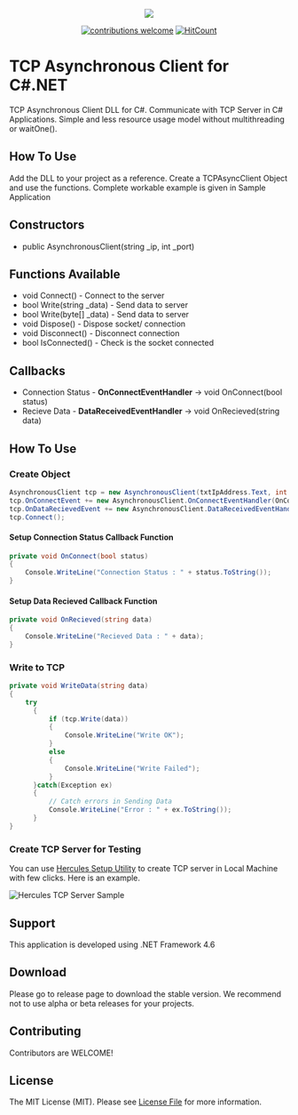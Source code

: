 <p align="center">
  <img src="https://i.ibb.co/YD7yF8g/image.png">
</p>

<div align="center">
 
[![contributions welcome](https://img.shields.io/badge/contributions-welcome-brightgreen.svg?style=flat)](https://github.com/PasanBhanu/tcp-asynchronous-client/issues)
[![HitCount](http://hits.dwyl.com/dwyl/start-here.svg)](https://github.com/PasanBhanu/tcp-asynchronous-client)
 
</div>

# TCP Asynchronous Client for C#.NET
TCP Asynchronous Client DLL for C#. Communicate with TCP Server in C# Applications. Simple and less resource usage model without multithreading or waitOne().

## How To Use
Add the DLL to your project as a reference. Create a TCPAsyncClient Object and use the functions. Complete workable example is given in Sample Application

## Constructors
+ public AsynchronousClient(string _ip, int _port)

## Functions Available
+ void Connect() - Connect to the server
+ bool Write(string _data) - Send data to server
+ bool Write(byte[] _data) - Send data to server
+ void Dispose() - Dispose socket/ connection
+ void Disconnect() - Disconnect connection
+ bool IsConnected() - Check is the socket connected

## Callbacks
+ Connection Status - **OnConnectEventHandler** -> void OnConnect(bool status)
+ Recieve Data - **DataReceivedEventHandler** -> void OnRecieved(string data)

## How To Use

### Create Object
````c#
AsynchronousClient tcp = new AsynchronousClient(txtIpAddress.Text, int.Parse(txtPort.Text));
tcp.OnConnectEvent += new AsynchronousClient.OnConnectEventHandler(OnConnect);
tcp.OnDataRecievedEvent += new AsynchronousClient.DataReceivedEventHandler(OnRecieved);
tcp.Connect();
````

#### Setup Connection Status Callback Function
````c#
private void OnConnect(bool status)
{
    Console.WriteLine("Connection Status : " + status.ToString());
}
````

#### Setup Data Recieved Callback Function
````c#
private void OnRecieved(string data)
{
    Console.WriteLine("Recieved Data : " + data);
}
````

### Write to TCP
````c#
private void WriteData(string data)
{
    try
      {
          if (tcp.Write(data))
          {
              Console.WriteLine("Write OK");
          }
          else
          {
              Console.WriteLine("Write Failed");
          }
      }catch(Exception ex)
      {
          // Catch errors in Sending Data
          Console.WriteLine("Error : " + ex.ToString());
      }
}
````

### Create TCP Server for Testing
You can use [Hercules Setup Utility](https://hercules-setup.soft32.com/) to create TCP server in Local Machine with few clicks. Here is an example.

![Hercules TCP Server Sample](https://i.ibb.co/Dt241Fw/image.png)

## Support
This application is developed using .NET Framework 4.6

## Download
Please go to release page to download the stable version. We recommend not to use alpha or beta releases for your projects.

## Contributing
Contributors are WELCOME!

## License
The MIT License (MIT). Please see [License File](https://github.com/PasanBhanu/TCPAsynchronousClient/blob/master/LICENSE) for more information.
